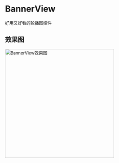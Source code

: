 # BannerView

好用又好看的轮播图控件

## 效果图

<img src="https://github.com/HaowenLee/BannerView/blob/master/images/Gif_20190425_215549.gif?raw=true" width="360" alt="BannerView效果图"/>
